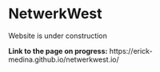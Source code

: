 <h1>NetwerkWest</h1>

Website is under construction

<p><strong>Link to the page on progress:</strong> https://erick-medina.github.io/netwerkwest.io/</p>